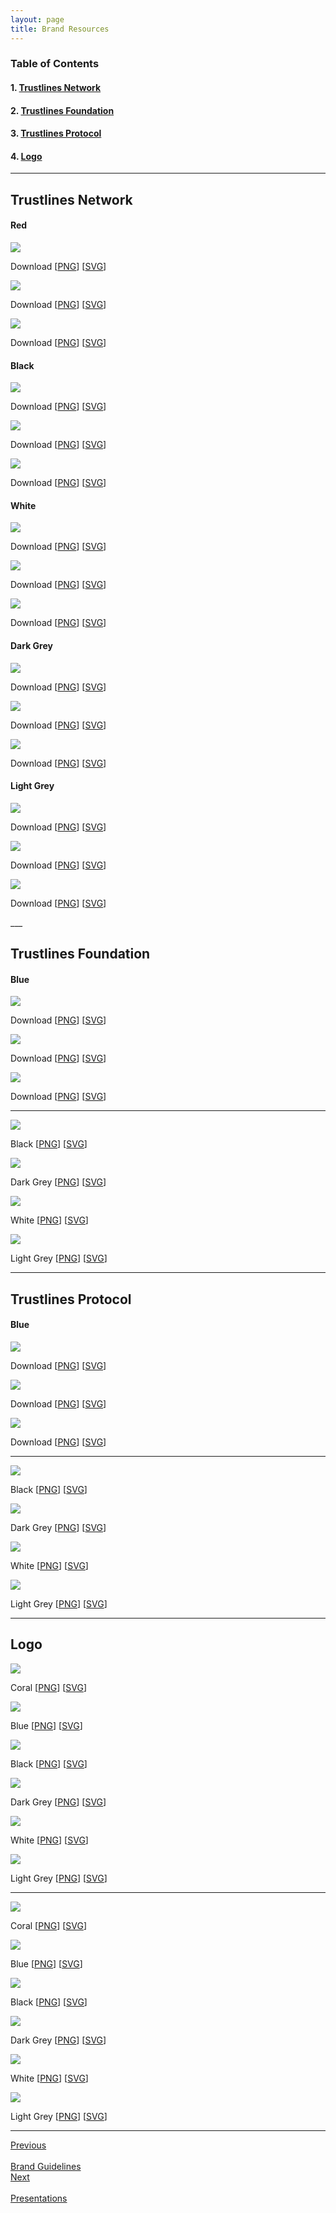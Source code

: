 ```yaml
---
layout: page
title: Brand Resources
---
```


### Table of Contents

#### 1. [Trustlines Network](#trustlines-network)

#### 2. [Trustlines Foundation](#trustlines-foundation)

#### 3. [Trustlines Protocol](#trustlines-protocol)

#### 4. [Logo](#logo)

___

## Trustlines Network

#### Red

<div class="row">
	<div class="6u 12u$(medium)">
		<p class="brand_images_hori"><img src="../../assets/images/brand/Network/PNG/trustlines-network-name-logo-red.png"/></p>
		<p class="brand_links">Download [<a href="../../assets/images/brand/Network/PNG/trustlines-network-name-logo-red.png">PNG</a>]&nbsp;[<a href="../../assets/images/brand/Network/SVG/trustlines-network-name-logo-red.svg">SVG</a>]</p>
	</div>
	<div class="6u 12u$(medium)">
		<p class="brand_images_hori"><img src="../../assets/images/brand/Network/PNG/trustlines-network-logo-red.png"/></p>
		<p class="brand_links">Download [<a href="../../assets/images/brand/Network/PNG/trustlines-network-logo-red.png">PNG</a>]&nbsp;[<a href="../../assets/images/brand/Network/SVG/trustlines-network-logo-red.svg">SVG</a>]</p>
	</div>
</div>

<div class="row">
	<div class="6u 12u$(medium)">
		<p class="brand_images"><img src="../../assets/images/brand/Network/PNG/trustlines-network-logo-center-red.png"/></p>
		<p class="brand_links">Download [<a href="../../assets/images/brand/Network/PNG/trustlines-network-logo-center-red.png">PNG</a>]&nbsp;[<a href="../../assets/images/brand/Network/SVG/trustlines-network-logo-center-red.svg">SVG</a>]</p>
	</div>
</div>

#### Black

<div class="row">
	<div class="6u 12u$(medium)">
		<p class="brand_images_hori"><img src="../../assets/images/brand/Network/PNG/trustlines-network-name-logo-black.png"/></p>
		<p class="brand_links">Download [<a href="../../assets/images/brand/Network/PNG/trustlines-network-name-logo-black.png">PNG</a>]&nbsp;[<a href="../../assets/images/brand/Network/SVG/trustlines-network-name-logo-black.svg">SVG</a>]</p>
	</div>
	<div class="6u 12u$(medium)">
		<p class="brand_images_hori"><img src="../../assets/images/brand/Network/PNG/trustlines-network-logo-black.png"/></p>
		<p class="brand_links">Download [<a href="../../assets/images/brand/Network/PNG/trustlines-network-logo-black.png">PNG</a>]&nbsp;[<a href="../../assets/images/brand/Network/SVG/trustlines-network-logo-black.svg">SVG</a>]</p>
	</div>
</div>

<div class="row">
	<div class="6u 12u$(medium)">
		<p class="brand_images"><img src="../../assets/images/brand/Network/PNG/trustlines-network-logo-center-black.png"/></p>
		<p class="brand_links">Download [<a href="../../assets/images/brand/Network/PNG/trustlines-network-logo-center-black.png">PNG</a>]&nbsp;[<a href="../../assets/images/brand/Network/SVG/trustlines-network-logo-center-black.svg">SVG</a>]</p>
	</div>
</div>

#### White

<div class="row">
	<div class="6u 12u$(medium)">
		<p class="brand_images_hori brand_images_light"><img src="../../assets/images/brand/Network/PNG/trustlines-network-name-logo-white.png"/></p>
		<p class="brand_links">Download [<a href="../../assets/images/brand/Network/PNG/trustlines-network-name-logo-white.png">PNG</a>]&nbsp;[<a href="../../assets/images/brand/Network/SVG/trustlines-network-name-logo-white.svg">SVG</a>]</p>
	</div>
	<div class="6u 12u$(medium)">
		<p class="brand_images_hori brand_images_light"><img src="../../assets/images/brand/Network/PNG/trustlines-network-logo-white.png"/></p>
		<p class="brand_links">Download [<a href="../../assets/images/brand/Network/PNG/trustlines-network-logo-white.png">PNG</a>]&nbsp;[<a href="../../assets/images/brand/Network/SVG/trustlines-network-logo-white.svg">SVG</a>]</p>
	</div>
</div>

<div class="row">
	<div class="6u 12u$(medium)">
		<p class="brand_images brand_images_light"><img src="../../assets/images/brand/Network/PNG/trustlines-network-logo-center-white.png"/></p>
		<p class="brand_links">Download [<a href="../../assets/images/brand/Network/PNG/trustlines-network-logo-center-white.png">PNG</a>]&nbsp;[<a href="../../assets/images/brand/Network/SVG/trustlines-network-logo-center-white.svg">SVG</a>]</p>
	</div>
</div>

#### Dark Grey

<div class="row">
	<div class="6u 12u$(medium)">
		<p class="brand_images_hori"><img src="../../assets/images/brand/Network/PNG/trustlines-network-name-logo-dark-grey.png"/></p>
		<p class="brand_links">Download [<a href="../../assets/images/brand/Network/PNG/trustlines-network-name-logo-dark-grey.png">PNG</a>]&nbsp;[<a href="../../assets/images/brand/Network/SVG/trustlines-network-name-logo-dark-grey.svg">SVG</a>]</p>
	</div>
	<div class="6u 12u$(medium)">
		<p class="brand_images_hori"><img src="../../assets/images/brand/Network/PNG/trustlines-network-logo-dark-grey.png"/></p>
		<p class="brand_links">Download [<a href="../../assets/images/brand/Network/PNG/trustlines-network-logo-dark-grey.png">PNG</a>]&nbsp;[<a href="../../assets/images/brand/Network/SVG/trustlines-network-logo-dark-grey.svg">SVG</a>]</p>
	</div>
</div>

<div class="row">
	<div class="6u 12u$(medium)">
		<p class="brand_images"><img src="../../assets/images/brand/Network/PNG/trustlines-network-logo-center-dark-grey.png"/></p>
		<p class="brand_links">Download [<a href="../../assets/images/brand/Network/PNG/trustlines-network-logo-center-dark-grey.png">PNG</a>]&nbsp;[<a href="../../assets/images/brand/Network/SVG/trustlines-network-logo-center-dark-grey.svg">SVG</a>]</p>
	</div>
</div>

#### Light Grey

<div class="row">
	<div class="6u 12u$(medium)">
		<p class="brand_images_hori brand_images_light"><img src="../../assets/images/brand/Network/PNG/trustlines-network-name-logo-light-grey.png"/></p>
		<p class="brand_links">Download [<a href="../../assets/images/brand/Network/PNG/trustlines-network-name-logo-light-grey.png">PNG</a>]&nbsp;[<a href="../../assets/images/brand/Network/SVG/trustlines-network-name-logo-light-grey.svg">SVG</a>]</p>
	</div>
	<div class="6u 12u$(medium)">
		<p class="brand_images_hori brand_images_light"><img src="../../assets/images/brand/Network/PNG/trustlines-network-logo-light-grey.png"/></p>
		<p class="brand_links">Download [<a href="../../assets/images/brand/Network/PNG/trustlines-network-logo-light-grey.png">PNG</a>]&nbsp;[<a href="../../assets/images/brand/Network/SVG/trustlines-network-logo-light-grey.svg">SVG</a>]</p>
	</div>
</div>

<div class="row">
	<div class="6u 12u$(medium)">
		<p class="brand_images brand_images_light"><img src="../../assets/images/brand/Network/PNG/trustlines-network-logo-center-light-grey.png"/></p>
		<p class="brand_links">Download [<a href="../../assets/images/brand/Network/PNG/trustlines-network-logo-center-light-grey.png">PNG</a>]&nbsp;[<a href="../../assets/images/brand/Network/SVG/trustlines-network-logo-center-light-grey.svg">SVG</a>]</p>
	</div>
</div>
___

## Trustlines Foundation

#### Blue

<div class="row">
	<div class="6u 12u$(medium)">
		<p class="brand_images_hori"><img src="../../assets/images/brand/Foundation/PNG/trustlines-foundation-name-logo-blue.png"/></p>
		<p class="brand_links">Download [<a href="../../assets/images/brand/Foundation/PNG/trustlines-foundation-name-logo-blue.png">PNG</a>]&nbsp;[<a href="../../assets/images/brand/Foundation/Network/SVG/trustlines-foundation-name-logo-blue.svg">SVG</a>]</p>
	</div>
	<div class="6u 12u$(medium)">
		<p class="brand_images_hori"><img src="../../assets/images/brand/Foundation/PNG/trustlines-foundation-logo-blue.png"/></p>
		<p class="brand_links">Download [<a href="../../assets/images/brand/Foundation/PNG/trustlines-foundation-logo-blue.png">PNG</a>]&nbsp;[<a href="../../assets/images/brand/Foundation/Network/SVG/trustlines-foundation-logo-blue.svg">SVG</a>]</p>
	</div>
</div>

<div class="row">
	<div class="6u 12u$(medium)">
		<p class="brand_images"><img src="../../assets/images/brand/Foundation/PNG/trustlines-foundation-logo-center-blue.png"/></p>
		<p class="brand_links">Download [<a href="../../assets/images/brand/Foundation/PNG/trustlines-foundation-logo-center-blue.png">PNG</a>]&nbsp;[<a href="../../assets/images/brand/Foundation/Network/SVG/trustlines-foundation-logo-center-blue.svg">SVG</a>]</p>
	</div>
</div>

___

<div class="row">
	<div class="6u 12u$(medium)">
		<p class="brand_images_hori"><img src="../../assets/images/brand/Foundation/PNG/trustlines-foundation-name-logo-black.png"/></p>
		<p class="brand_links">Black [<a href="../../assets/images/brand/Foundation/PNG/trustlines-foundation-name-logo-black.png">PNG</a>]&nbsp;[<a href="../../assets/images/brand/Foundation/SVG/trustlines-foundation-name-logo-black.svg">SVG</a>]</p>
	</div>
    <div class="6u 12u$(medium)">
		<p class="brand_images_hori"><img src="../../assets/images/brand/Foundation/PNG/trustlines-foundation-name-logo-dark-grey.png"/></p>
		<p class="brand_links">Dark Grey [<a href="../../assets/images/brand/Foundation/PNG/trustlines-foundation-name-logo-dark-grey.png">PNG</a>]&nbsp;[<a href="../../assets/images/brand/Foundation/SVG/trustlines-foundation-name-logo-dark-grey.svg">SVG</a>]</p>
	</div>
</div>

<div class="row">
	<div class="6u 12u$(medium)">
		<p class="brand_images_hori brand_images_light"><img src="../../assets/images/brand/Foundation/PNG/trustlines-foundation-name-logo-white.png"/></p>
		<p class="brand_links">White [<a href="../../assets/images/brand/Foundation/PNG/trustlines-foundation-name-logo-white.png">PNG</a>]&nbsp;[<a href="../../assets/images/brand/Foundation/SVG/trustlines-foundation-name-logo-white.svg">SVG</a>]</p>
	</div>
    <div class="6u 12u$(medium)">
		<p class="brand_images_hori brand_images_light"><img src="../../assets/images/brand/Foundation/PNG/trustlines-foundation-name-logo-light-grey.png"/></p>
		<p class="brand_links">Light Grey [<a href="../../assets/images/brand/Foundation/PNG/trustlines-foundation-name-logo-light-grey.png">PNG</a>]&nbsp;[<a href="../../assets/images/brand/Foundation/SVG/trustlines-foundation-name-logo-light-grey.svg">SVG</a>]</p>
	</div>
</div>

___

## Trustlines Protocol

#### Blue

<div class="row">
	<div class="6u 12u$(medium)">
		<p class="brand_images_hori"><img src="../../assets/images/brand/Protocol/PNG/trustlines-protocol-name-logo-blue.png"/></p>
		<p class="brand_links">Download [<a href="../../assets/images/brand/Protocol/PNG/trustlines-protocol-name-logo-blue.png">PNG</a>]&nbsp;[<a href="../../assets/images/brand/Protocol/Network/SVG/trustlines-protocol-name-logo-blue.svg">SVG</a>]</p>
	</div>
	<div class="6u 12u$(medium)">
		<p class="brand_images_hori"><img src="../../assets/images/brand/Protocol/PNG/trustlines-protocol-logo-blue.png"/></p>
		<p class="brand_links">Download [<a href="../../assets/images/brand/Protocol/PNG/trustlines-protocol-logo-blue.png">PNG</a>]&nbsp;[<a href="../../assets/images/brand/Protocol/Network/SVG/trustlines-protocol-logo-blue.svg">SVG</a>]</p>
	</div>
</div>

<div class="row">
	<div class="6u 12u$(medium)">
		<p class="brand_images"><img src="../../assets/images/brand/Protocol/PNG/trustlines-protocol-logo-center-blue.png"/></p>
		<p class="brand_links">Download [<a href="../../assets/images/brand/Protocol/PNG/trustlines-protocol-logo-center-blue.png">PNG</a>]&nbsp;[<a href="../../assets/images/brand/Protocol/Network/SVG/trustlines-protocol-logo-center-blue.svg">SVG</a>]</p>
	</div>
</div>

___

<div class="row">
	<div class="6u 12u$(medium)">
		<p class="brand_images_hori"><img src="../../assets/images/brand/Protocol/PNG/trustlines-protocol-name-logo-black.png"/></p>
		<p class="brand_links">Black [<a href="../../assets/images/brand/Protocol/PNG/trustlines-protocol-name-logo-black.png">PNG</a>]&nbsp;[<a href="../../assets/images/brand/Protocol/SVG/trustlines-protocol-name-logo-black.svg">SVG</a>]</p>
	</div>
    <div class="6u 12u$(medium)">
		<p class="brand_images_hori"><img src="../../assets/images/brand/Protocol/PNG/trustlines-protocol-name-logo-dark-grey.png"/></p>
		<p class="brand_links">Dark Grey [<a href="../../assets/images/brand/Protocol/PNG/trustlines-protocol-name-logo-dark-grey.png">PNG</a>]&nbsp;[<a href="../../assets/images/brand/Protocol/SVG/trustlines-protocol-name-logo-dark-grey.svg">SVG</a>]</p>
	</div>
</div>

<div class="row">
	<div class="6u 12u$(medium)">
		<p class="brand_images_hori brand_images_light"><img src="../../assets/images/brand/Protocol/PNG/trustlines-protocol-name-logo-white.png"/></p>
		<p class="brand_links"> White [<a href="../../assets/images/brand/Protocol/PNG/trustlines-protocol-name-logo-white.png">PNG</a>]&nbsp;[<a href="../../assets/images/brand/Protocol/SVG/trustlines-protocol-name-logo-white.svg">SVG</a>]</p>
	</div>
    <div class="6u 12u$(medium)">
		<p class="brand_images_hori brand_images_light"><img src="../../assets/images/brand/Protocol/PNG/trustlines-protocol-name-logo-light-grey.png"/></p>
		<p class="brand_links">Light Grey [<a href="../../assets/images/brand/Protocol/PNG/trustlines-protocol-name-logo-light-grey.png">PNG</a>]&nbsp;[<a href="../../assets/images/brand/Protocol/SVG/trustlines-protocol-name-logo-light-grey.svg">SVG</a>]</p>
	</div>
</div>

___

## Logo

<div class="row">
	<div class="6u 12u$(medium)">
		<p class="brand_images"><img src="../../assets/images/brand/General/PNG/trustlines-mark-logo-red.png"/></p>
		<p class="brand_links">Coral [<a href="../../assets/images/brand/General/PNG/trustlines-mark-logo-red.png">PNG</a>]&nbsp;[<a href="../../assets/images/brand/General/SVG/trustlines-mark-logo-red.svg">SVG</a>]</p>
	</div>
  	<div class="6u 12u$(medium)">
		<p class="brand_images"><img src="../../assets/images/brand/General/PNG/trustlines-mark-logo-blue.png"/></p>
		<p class="brand_links">Blue [<a href="../../assets/images/brand/General/PNG/trustlines-mark-logo-blue.png">PNG</a>]&nbsp;[<a href="../../assets/images/brand/General/SVG/trustlines-mark-logo-blue.svg">SVG</a>]</p>
	</div>
</div>

<div class="row">
	<div class="6u 12u$(medium)">
		<p class="brand_images"><img src="../../assets/images/brand/General/PNG/trustlines-mark-logo-black.png"/></p>
		<p class="brand_links">Black [<a href="../../assets/images/brand/General/PNG/trustlines-mark-logo-black.png">PNG</a>]&nbsp;[<a href="../../assets/images/brand/General/SVG/trustlines-mark-logo-black.svg">SVG</a>]</p>
	</div>
  	<div class="6u 12u$(medium)">
		<p class="brand_images"><img src="../../assets/images/brand/General/PNG/trustlines-mark-logo-dark-grey.png"/></p>
		<p class="brand_links">Dark Grey [<a href="../../assets/images/brand/General/PNG/trustlines-mark-logo-dark-grey.png">PNG</a>]&nbsp;[<a href="../../assets/images/brand/General/SVG/trustlines-mark-logo-dark-grey.svg">SVG</a>]</p>
	</div>
</div>

<div class="row">
	<div class="6u 12u$(medium)">
		<p class="brand_images brand_images_light"><img src="../../assets/images/brand/General/PNG/trustlines-mark-logo-white.png"/></p>
		<p class="brand_links">White [<a href="../../assets/images/brand/General/PNG/trustlines-mark-logo-white.png">PNG</a>]&nbsp;[<a href="../../assets/images/brand/General/SVG/trustlines-mark-logo-white.svg">SVG</a>]</p>
	</div>
  	<div class="6u 12u$(medium)">
		<p class="brand_images brand_images_light"><img src="../../assets/images/brand/General/PNG/trustlines-mark-logo-light-grey.png"/></p>
		<p class="brand_links">Light Grey [<a href="../../assets/images/brand/General/PNG/trustlines-mark-logo-light-grey.png">PNG</a>]&nbsp;[<a href="../../assets/images/brand/General/SVG/trustlines-mark-logo-light-grey.svg">SVG</a>]</p>
	</div>
</div>

___

<div class="row">
	<div class="6u 12u$(medium)">
		<p class="brand_images_hori brand_images"><img src="../../assets/images/brand/General/PNG/trustlines-logo-red.png"/></p>
		<p class="brand_links">Coral [<a href="../../assets/images/brand/General/PNG/trustlines-logo-red.png">PNG</a>]&nbsp;[<a href="../../assets/images/brand/General/SVG/trustlines-logo-red.svg">SVG</a>]</p>
	</div>
  	<div class="6u 12u$(medium)">
		<p class="brand_images_hori brand_images"><img src="../../assets/images/brand/General/PNG/trustlines-logo-blue.png"/></p>
		<p class="brand_links">Blue [<a href="../../assets/images/brand/General/PNG/trustlines-logo-blue.png">PNG</a>]&nbsp;[<a href="../../assets/images/brand/General/SVG/trustlines-logo-blue.svg">SVG</a>]</p>
	</div>
</div>

<div class="row">
	<div class="6u 12u$(medium)">
		<p class="brand_images_hori brand_images"><img src="../../assets/images/brand/General/PNG/trustlines-logo-black.png"/></p>
		<p class="brand_links">Black [<a href="../../assets/images/brand/General/PNG/trustlines-logo-black.png">PNG</a>]&nbsp;[<a href="../../assets/images/brand/General/SVG/trustlines-logo-black.svg">SVG</a>]</p>
	</div>
  	<div class="6u 12u$(medium)">
		<p class="brand_images_hori brand_images"><img src="../../assets/images/brand/General/PNG/trustlines-logo-dark-grey.png"/></p>
		<p class="brand_links">Dark Grey [<a href="../../assets/images/brand/General/PNG/trustlines-logo-dark-grey.png">PNG</a>]&nbsp;[<a href="../../assets/images/brand/General/SVG/trustlines-logo-dark-grey.svg">SVG</a>]</p>
	</div>
</div>

<div class="row">
	<div class="6u 12u$(medium)">
		<p class="brand_images_hori brand_images brand_images_light"><img src="../../assets/images/brand/General/PNG/trustlines-logo-white.png"/></p>
		<p class="brand_links">White [<a href="../../assets/images/brand/General/PNG/trustlines-logo-white.png">PNG</a>]&nbsp;[<a href="../../assets/images/brand/General/SVG/trustlines-logo-white.svg">SVG</a>]</p>
	</div>
  	<div class="6u 12u$(medium)">
		<p class="brand_images_hori brand_images brand_images_light"><img src="../../assets/images/brand/General/PNG/trustlines-logo-light-grey.png"/></p>
		<p class="brand_links">Light Grey [<a href="../../assets/images/brand/General/PNG/trustlines-logo-light-grey.png">PNG</a>]&nbsp;[<a href="../../assets/images/brand/General/SVG/trustlines-logo-light-grey.svg">SVG</a>]</p>
	</div>
</div>

___

<div id="prev_next">
<div class="prev"><a href="brand_guidelines" class="prev_next_text">Previous</a></div>
<div class="prev"><a href="brand_guidelines" class="icon fas fa-arrow-left prev_next"></a><br></div>
<div class="prev"><a href="brand_guidelines" class="prev_next_text">Brand Guidelines</a></div>
</div>
<div id="prev_next">
<div><a href="../resources/presentations/presentation_slides" class="prev_next_text">Next</a></div>
<div><a href="../resources/presentations/presentation_slides" class="icon fas fa-arrow-right prev_next"></a><br></div>
<div><a href="../resources/presentations/presentation_slides" class="prev_next_text">Presentations</a></div>
</div>
